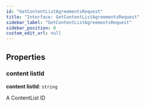 ```yaml
---
id: "GetContentListAgreementsRequest"
title: "Interface: GetContentListAgreementsRequest"
sidebar_label: "GetContentListAgreementsRequest"
sidebar_position: 0
custom_edit_url: null
---
```


## Properties

### content listId

 **content listId**: `string`

A ContentList ID
